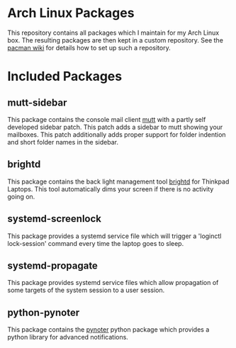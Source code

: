 Arch Linux Packages
===================

This repository contains all packages which I maintain for my Arch Linux box.
The resulting packages are then kept in a custom repository. See the 
[pacman wiki](https://wiki.archlinux.org/index.php/Pacman_tips#Custom_local_repository
"Pacman - custom local repository") for details how to set up such a repository.

Included Packages
=================

mutt-sidebar
------------
This package contains the console mail client [mutt](http://www.mutt.org/ "mutt") with
a partly self developed sidebar patch. This patch adds a sidebar to mutt showing your
mailboxes. This patch additionally adds proper support for folder indention and short
folder names in the sidebar.


brightd
-------
This package contains the back light management tool
[brightd](http://www.pberndt.com/Programme/Linux/brightd/index.html# "brightd") for
Thinkpad Laptops. This tool automatically dims your screen if there is no activity
going on.


systemd-screenlock
------------------
This package provides a systemd service file which will trigger a 'loginctl lock-session'
command every time the laptop goes to sleep.


systemd-propagate
-----------------
This package provides systemd service files which allow propagation of some targets of the
system session to a user session.


python-pynoter
--------------
This package contains the [pynoter](https://github.com/l3nkz/pynoter "pynoter") python package
which provides a python library for advanced notifications.
